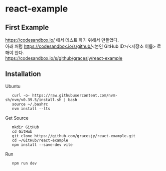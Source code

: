 # react-example
## First Example
https://codesandbox.io/ 에서 테스트 하기 위해서 만들었다.<br>
아래 처럼 https://codesandbox.io/s/github/<본인 GitHub ID>/<저장소 이름> 로 해야 한다. <br>
https://codesandbox.io/s/github/gracesjy/react-example


## Installation
Ubuntu
```
   curl -o- https://raw.githubusercontent.com/nvm-sh/nvm/v0.39.5/install.sh | bash
   source ~/.bashrc
   nvm install --lts

```
Get Source
```
   mkdir GitHub
   cd GitHub
   git clone https://github.com/gracesjy/react-example.git
   cd ~/GitHub/react-example
   npm install --save-dev vite
```
Run
```
   npm run dev

```